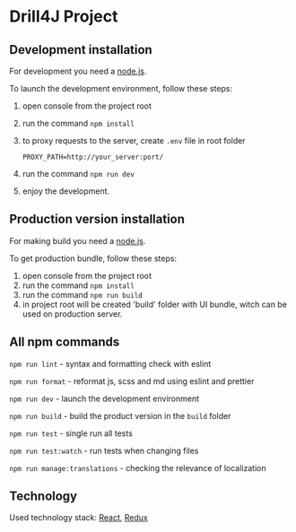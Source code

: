 # Drill4J Project

## Development installation

For development you need a [node.js](https://nodejs.org).

To launch the development environment, follow these steps:

1.  open console from the project root
2.  run the command `npm install`
3.  to proxy requests to the server, create `.env` file in root folder

    ```
    PROXY_PATH=http://your_server:port/
    ```

4.  run the command `npm run dev`
5.  enjoy the development.

## Production version installation

For making build you need a [node.js](https://nodejs.org).

To get production bundle, follow these steps:

1.  open console from the project root
2.  run the command `npm install`
3.  run the command `npm run build`
4.  in project root will be created 'build' folder with UI bundle, witch can be used on production server.


## All npm commands

`npm run lint` - syntax and formatting check with eslint

`npm run format` - reformat js, scss and md using eslint and prettier

`npm run dev` - launch the development environment

`npm run build` - build the product version in the `build` folder

`npm run test` - single run all tests

`npm run test:watch` - run tests when changing files

`npm run manage:translations` - checking the relevance of localization

## Technology

Used technology stack: [React](https://reactjs.org/), [Redux](https://redux.js.org/)
